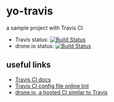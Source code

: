 # yo-travis
a sample project with Travis CI

   * Travis status: [![Build Status](https://travis-ci.org/guozheng/yo-travis.svg?branch=master)](https://travis-ci.org/guozheng/yo-travis)
   * drone.io status: [![Build Status](https://drone.io/github.com/guozheng/yo-travis/status.png)](https://drone.io/github.com/guozheng/yo-travis/latest)

## useful links
   * [Travis CI docs](https://docs.travis-ci.com/user/getting-started/)
   * [Travis CI config file online lint](http://lint.travis-ci.org)
   * [drone.io, a hosted CI similar to Travis](https://drone.io/)
